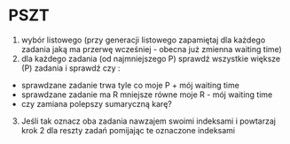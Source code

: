 # PSZT

1. wybór listowego (przy generacji listowego zapamiętaj dla każdego 
zadania jaką ma przerwę wcześniej - obecna już zmienna waiting time)
2. dla każdego zadania (od najmniejszego P) sprawdź wszystkie większe (P) zadania i sprawdź czy :
- sprawdzane zadanie trwa tyle co moje P + mój waiting time
- sprawdzane zadanie ma R mniejsze równe moje R - mój waiting time
- czy zamiana polepszy sumaryczną karę?
3. Jeśli tak oznacz oba zadania nawzajem swoimi indeksami i powtarzaj krok 2 dla reszty zadań pomijając te
oznaczone indeksami
